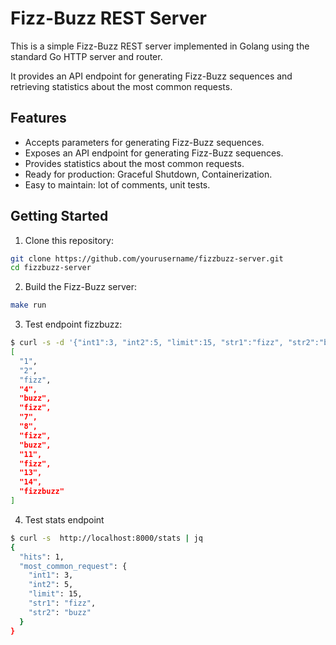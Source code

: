# Fizz-Buzz REST Server

This is a simple Fizz-Buzz REST server implemented in Golang using the standard Go HTTP server and router.

It provides an API endpoint for generating Fizz-Buzz sequences and retrieving statistics about the most common requests.

## Features

- Accepts parameters for generating Fizz-Buzz sequences.
- Exposes an API endpoint for generating Fizz-Buzz sequences.
- Provides statistics about the most common requests.
- Ready for production: Graceful Shutdown, Containerization.
- Easy to maintain: lot of comments, unit tests.

## Getting Started

1. Clone this repository:

```bash
git clone https://github.com/yourusername/fizzbuzz-server.git
cd fizzbuzz-server
```

2. Build the Fizz-Buzz server:

```bash
make run
```

3. Test endpoint fizzbuzz:

```bash
$ curl -s -d '{"int1":3, "int2":5, "limit":15, "str1":"fizz", "str2":"buzz"}' -H "Content-Type: application/json" -X POST http://localhost:8000/fizzbuzz | jq
[
  "1",
  "2",
  "fizz",
  "4",
  "buzz",
  "fizz",
  "7",
  "8",
  "fizz",
  "buzz",
  "11",
  "fizz",
  "13",
  "14",
  "fizzbuzz"
]
```

4. Test stats endpoint

```bash
$ curl -s  http://localhost:8000/stats | jq
{
  "hits": 1,
  "most_common_request": {
    "int1": 3,
    "int2": 5,
    "limit": 15,
    "str1": "fizz",
    "str2": "buzz"
  }
}
```
